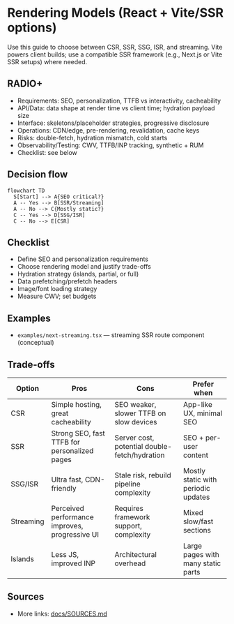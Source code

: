 # Rendering Models (React + Vite/SSR options)

Use this guide to choose between CSR, SSR, SSG, ISR, and streaming. Vite powers client builds; use a compatible SSR framework (e.g., Next.js or Vite SSR setups) where needed.

## RADIO+
- Requirements: SEO, personalization, TTFB vs interactivity, cacheability
- API/Data: data shape at render time vs client time; hydration payload size
- Interface: skeletons/placeholder strategies, progressive disclosure
- Operations: CDN/edge, pre-rendering, revalidation, cache keys
- Risks: double-fetch, hydration mismatch, cold starts
- Observability/Testing: CWV, TTFB/INP tracking, synthetic + RUM
- Checklist: see below

## Decision flow
```mermaid
flowchart TD
  S[Start] --> A{SEO critical?}
  A -- Yes --> B[SSR/Streaming]
  A -- No --> C{Mostly static?}
  C -- Yes --> D[SSG/ISR]
  C -- No --> E[CSR]
```

## Checklist
- Define SEO and personalization requirements
- Choose rendering model and justify trade-offs
- Hydration strategy (islands, partial, or full)
- Data prefetching/prefetch headers
- Image/font loading strategy
- Measure CWV; set budgets

## Examples
- `examples/next-streaming.tsx` — streaming SSR route component (conceptual)

## Trade-offs

| Option    | Pros                                          | Cons                                          | Prefer when |
|-----------|-----------------------------------------------|-----------------------------------------------|-------------|
| CSR       | Simple hosting, great cacheability            | SEO weaker, slower TTFB on slow devices       | App-like UX, minimal SEO |
| SSR       | Strong SEO, fast TTFB for personalized pages  | Server cost, potential double-fetch/hydration | SEO + per-user content |
| SSG/ISR   | Ultra fast, CDN-friendly                      | Stale risk, rebuild pipeline complexity       | Mostly static with periodic updates |
| Streaming | Perceived performance improves, progressive UI| Requires framework support, complexity        | Mixed slow/fast sections |
| Islands   | Less JS, improved INP                         | Architectural overhead                        | Large pages with many static parts |

## Sources
- More links: [docs/SOURCES.md](../../docs/SOURCES.md)
